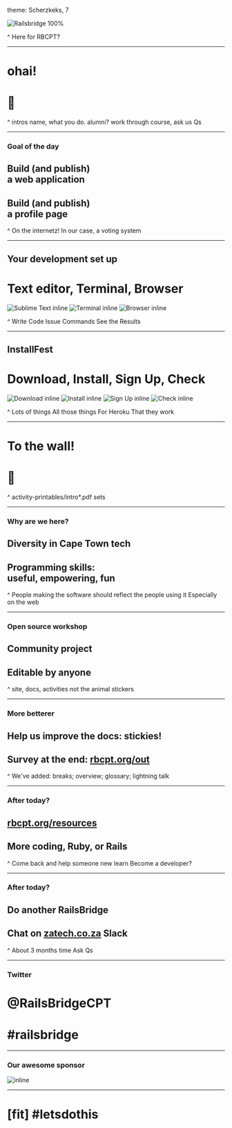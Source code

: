 theme: Scherzkeks, 7

![Railsbridge 100%](img/railsbridge-cape-town-logo-large.png)

^ Here for RBCPT?

---

# ohai!
# 👋

^ intros
name, what you do. alumni?
work through course, ask us Qs

---

### Goal of the day
## Build (and publish)<br>a web application
## Build (and publish)<br>a profile page

^ On the internetz!
In our case, a voting system

---

## Your development set up
# Text editor, Terminal, Browser

![Sublime Text inline](img/set-up-text-editor.png) ![Terminal inline](img/set-up-terminal.png) ![Browser inline](img/set-up-browser.png)

^ Write Code
Issue Commands
See the Results

---

## InstallFest
# Download, Install, Sign Up, Check

![Download inline](img/download.png) ![Install inline](img/install.png) ![Sign Up inline](img/user.png) ![Check inline](img/check.png)

^ Lots of things
All those things
For Heroku
That they work

---

# To the wall!
# 🏃

^ activity-printables/intro*.pdf sets

---

### Why are we here?

## Diversity in Cape Town tech
## Programming skills:<br />useful, empowering, fun

^ People making the software should reflect the people using it
Especially on the web

---

### Open source workshop

## Community project
## Editable by anyone

^ site, docs, activities
not the animal stickers

---

### More betterer

## Help us improve the docs: stickies!
## Survey at the end: [rbcpt.org/out](http://rbcpt.org/out)

^ We've added: breaks; overview; glossary; lightning talk

---

### After today?

## [rbcpt.org/resources](http://rbcpt.org/resources/)
## More coding, Ruby, or Rails

^ Come back and help someone new learn
Become a developer?

---

### After today?

## Do another RailsBridge
## Chat on [zatech.co.za](http://zatech.co.za) Slack

^ About 3 months time
Ask Qs

---

### Twitter
# @RailsBridgeCPT
# #railsbridge

---

### Our awesome sponsor

![inline](img/rubyfuza.png)

---

# [fit] #letsdothis
